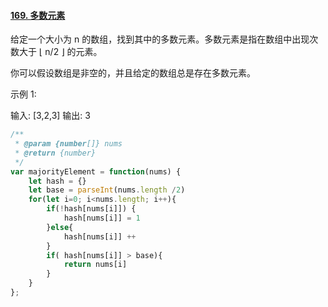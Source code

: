 #### [169. 多数元素](https://leetcode-cn.com/problems/majority-element/)

给定一个大小为 n 的数组，找到其中的多数元素。多数元素是指在数组中出现次数大于 ⌊ n/2 ⌋ 的元素。

你可以假设数组是非空的，并且给定的数组总是存在多数元素。

 

示例 1:

输入: [3,2,3]
输出: 3



```javascript
/**
 * @param {number[]} nums
 * @return {number}
 */
var majorityElement = function(nums) {
    let hash = {}
    let base = parseInt(nums.length /2)
    for(let i=0; i<nums.length; i++){
        if(!hash[nums[i]]) {
            hash[nums[i]] = 1
        }else{
            hash[nums[i]] ++
        }
        if( hash[nums[i]] > base){
            return nums[i]
        }
    }
};
```

